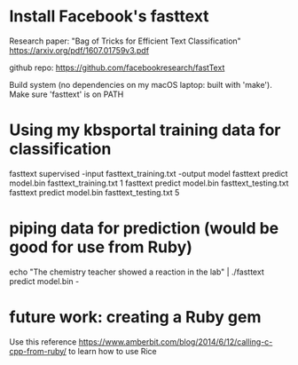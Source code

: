 # Install Facebook's fasttext

Research paper: "Bag of Tricks for Efficient Text Classification" https://arxiv.org/pdf/1607.01759v3.pdf

github repo: https://github.com/facebookresearch/fastText

Build system (no dependencies on my macOS laptop: built with 'make'). Make sure 'fasttext' is on PATH

# Using my kbsportal training data for classification

fasttext supervised -input fasttext_training.txt -output model
fasttext predict model.bin fasttext_training.txt  1
fasttext predict model.bin fasttext_testing.txt
fasttext predict model.bin fasttext_testing.txt 5

# piping data for prediction (would be good for use from Ruby)

echo "The chemistry teacher showed a reaction in the lab" | ./fasttext predict model.bin -

# future work: creating a Ruby gem

Use this reference https://www.amberbit.com/blog/2014/6/12/calling-c-cpp-from-ruby/ to learn how to use Rice
